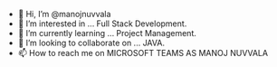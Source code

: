 - 👋 Hi, I’m @manojnuvvala
- 👀 I’m interested in ... Full Stack Development.
- 🌱 I’m currently learning ... Project Management.
- 💞️ I’m looking to collaborate on ... JAVA.
- 📫 How to reach me on MICROSOFT TEAMS AS MANOJ NUVVALA

